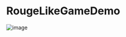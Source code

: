 # RougeLikeGameDemo

![image](https://user-images.githubusercontent.com/27295467/148517084-14f1bb62-a6af-4df3-b36d-4fe5de4a6d0b.png)
